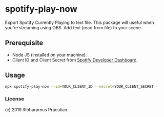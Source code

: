 # spotify-play-now

Export Spotify Currently Playing to text file. This package will useful when you're streaming using OBS. Add text (read from file) to your scene.

## Prerequisite

- Node JS (installed on your machine).
- Client ID and Client Secret from [Spotify Developer Dashboard](https://developer.spotify.com/dashboard).

## Usage

```bash
npx spotify-play-now --id=YOUR_CLIENT_ID --secret=YOUR_CLIENT_SECRET --out=/your/directory/spotify.txt
```

### License

(c) 2019 Ribhararnus Pracutian.
